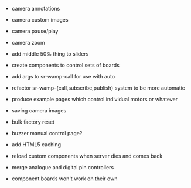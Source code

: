- camera annotations
- camera custom images
- camera pause/play
- camera zoom
- add middle 50% thing to sliders

- create components to control sets of boards

- add args to sr-wamp-call for use with auto
- refactor sr-wamp-{call,subscribe,publish} system to be more automatic

- produce example pages which control individual motors or whatever

- saving camera images
- bulk factory reset
- buzzer manual control page?
- add HTML5 caching
- reload custom components when server dies and comes back
- merge analogue and digital pin controllers
- component boards won't work on their own
